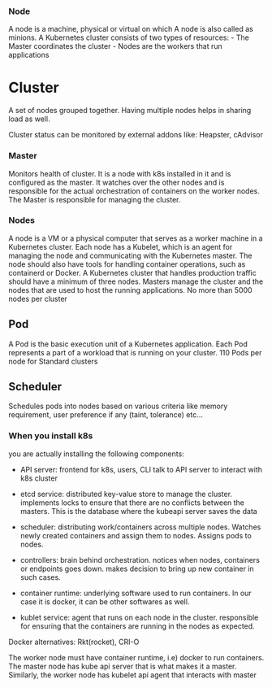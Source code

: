### Node

 A node is a machine, physical or virtual on which 
 A node is also called as minions.
A Kubernetes cluster consists of two types of resources:
    - The Master coordinates the cluster
    - Nodes are the workers that run applications

# Cluster
 A set of nodes grouped together.
 Having multiple nodes helps in sharing load as well.

Cluster status can be monitored by external addons like: Heapster, cAdvisor

### Master
 Monitors health of cluster.
 It is a node with k8s installed in it and is configured as the master.
 It watches over the other nodes and is responsible for the actual orchestration of containers on the worker nodes.
 The Master is responsible for managing the cluster.

### Nodes
A node is a VM or a physical computer that serves as a worker machine in a Kubernetes cluster. Each node has a Kubelet, which is an agent for managing the node and communicating with the Kubernetes master. The node should also have tools for handling container operations, such as containerd or Docker. A Kubernetes cluster that handles production traffic should have a minimum of three nodes.
Masters manage the cluster and the nodes that are used to host the running applications.
No more than 5000 nodes per cluster


## Pod

A Pod is the basic execution unit of a Kubernetes application. Each Pod represents a part of a workload that is running on your cluster. 110 Pods per node for Standard clusters

## Scheduler

Schedules pods into nodes based on various criteria like memory requirement, user preference if any (taint, tolerance) etc...


### When you install k8s
 you are actually installing the following components:

 - API server: frontend for k8s, users, CLI talk to API server to interact with k8s cluster

 - etcd service: distributed key-value store to manage the cluster. implements locks to ensure that there are no conflicts between the masters. This is the database where the kubeapi server saves the data

 - scheduler: distributing work/containers across multiple nodes. Watches newly created containers and assign them to nodes. Assigns pods to nodes.

 - controllers: brain behind orchestration. notices when nodes, containers or endpoints goes down. makes decision to bring up new container in such cases.

  - container runtime: underlying software used to run containers. In our case it is docker, it can be other softwares as well.

  - kublet service: agent that runs on each node in the cluster. responsible for ensuring that the containers are running in the nodes as expected.

  Docker alternatives: Rkt(rocket), CRI-O 

  The worker node must have container runtime, i.e) docker to run containers.
  The master node has kube api server that is what makes it a master.
  Similarly, the worker node has kubelet api agent that interacts with master
 
